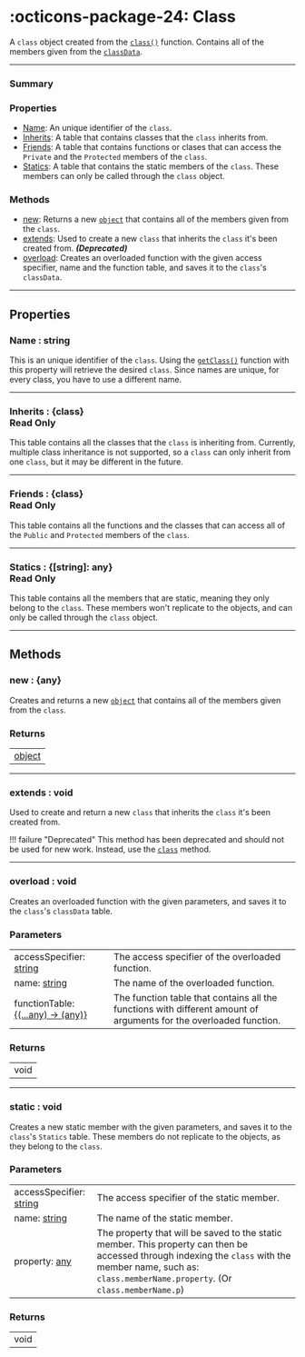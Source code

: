 <h1 class="api-header" markdown>
    <span class="api-icon" markdown>:octicons-package-24:</span>
    <span class="api-title">Class</span>
</h1>

A `class` object created from the [`class()`](../classFunctions/mainModule/class.md) function. Contains all of the members given from the [`classData`](../types/classData.md).

----------------------

<!------------------------- SUMMARY -------------------------!-->

<div class="api-summary-list">
    <h3 class="api-summary-list-h3">Summary</h3>
    <div class="api-summary-section">
        <h3 class="api-summary-section-h3">Properties</h3>
        <div class="api-summary-section-list">
            <ul>
                <li><a href="#name-string">Name</a>: An unique identifier of the <code>class</code>.</li>
                <li><a href="#inherits-class-read-only">Inherits</a>: A table that contains classes that the <code>class</code> inherits from.</li>
                <li><a href="#friends-class-read-only">Friends</a>: A table that contains functions or clases that can access the <code>Private</code> and the <code>Protected</code> members of the <code>class</code>. </li>
                <li><a href="#statics-string-any-read-only">Statics</a>:  A table that contains the static members of the <code>class</code>. These members can only be called through the <code>class</code> object.</li>
            </ul>
        </div>
    </div>
    <div class="api-summary-section-bottom">
        <h3 class="api-summary-section-h3">Methods</h3>
        <div class="api-summary-section-list">
            <ul>
                <li><a href="#new-any">new</a>:  Returns a new <code><a href="../object">object</a></code> that contains all of the members given from the <code>class</code>.</li>
                <li><a href="#extends-void">extends</a>: Used to create a new <code>class</code> that inherits the <code>class</code> it's been created from. <b><i>(Deprecated)</i></b></li>
                <li><a href="#overload-void">overload</a>: Creates an overloaded function with the given access specifier, name and the function table, and saves it to the <code>class</code>'s <code>classData</code>.</li>
            </ul>
        </div>
    </div>
</div>

----------------------

<!------------------------- MAIN -------------------------!-->

## Properties

<h3 markdown>
	Name
	<span class="api-property-type">
		: string
	</span>
</h3>

This is an unique identifier of the `class`. Using the [`getClass()`](../classFunctions/mainModule/getClass.md) function with this property will retrieve the desired `class`. Since names are unique, for every class, you have to use a different name.

----------------------

<h3 markdown>
	Inherits
	<span class="api-property-type">
		: {class}
	</span>
    <div class="apiReferenceAccessBox" style="float: none">Read Only</div>
</h3>

This table contains all the classes that the `class` is inheriting from. Currently, multiple class inheritance is not supported, so a `class` can only inherit from one `class`, but it may be different in the future.

----------------------

<h3 markdown>
	Friends
	<span class="api-property-type">
		: {class}
	</span>
    <div class="apiReferenceAccessBox" style="float: none">Read Only</div>
</h3>

This table contains all the functions and the classes that can access all of the `Public` and `Protected` members of the `class`.

----------------------

<h3 markdown>
	Statics
	<span class="api-property-type">
		: {[string]: any}
	</span>
    <div class="apiReferenceAccessBox" style="float: none">Read Only</div>
</h3>

This table contains all the members that are static, meaning they only belong to the `class`. These members won't replicate to the 
objects, and can only be called through the `class` object.

----------------------

## Methods

<h3 markdown>
	new
	<span class="api-property-type">
		: {any}
	</span>
</h3>

Creates and returns a new [`object`](object.md) that contains all of the members given from the `class`.

### Returns
<span markdown>
    <div class="md-typeset__table">
        <table>
            <tbody>
                <tr>
                    <td class="api-return-box"><a href="../object">object</a></td>
                </tr>
            </tbody>
        </table>
    </div>
</span>

----------------------

<h3 markdown>
	extends
	<span class="api-property-type">
		: void
	</span>
</h3>

Used to create and return a new `class` that inherits the `class` it's been created from.

!!! failure "Deprecated"
    This method has been deprecated and should not be used for new work.
    Instead, use the <a href="../../classFunctions/mainModule/class/"><code>class</code></a> method.

----------------------

<h3 markdown>
	overload
	<span class="api-property-type">
		: void
	</span>
</h3>

Creates an overloaded function with the given parameters, and saves it to the `class`'s `classData` table.

### Parameters
<span markdown>
    <div class="md-typeset__table">
        <table>
            <tbody>
                <tr>
                    <td class="api-param-highlight">accessSpecifier: <a href="https://create.roblox.com/docs/luau/strings">string</a></td>
                    <td>The access specifier of the overloaded function.</td>
                </tr>
                <tr>
                    <td class="api-param-highlight">name: <a href="https://create.roblox.com/docs/luau/strings">string</a></td>
                    <td>The name of the overloaded function.</td>
                </tr>
                <tr>
                    <td class="api-param-highlight">functionTable: <a href="https://create.roblox.com/docs/luau/tables">{(...any) -> (any)}</a></td>
                    <td>The function table that contains all the functions with different amount of arguments for the overloaded function.</td>
                </tr>
            </tbody>
        </table>
    </div>
</span>

### Returns
<span markdown>
    <div class="md-typeset__table">
        <table>
            <tbody>
                <tr>
                    <td class="api-return-box">void</td>
                </tr>
            </tbody>
        </table>
    </div>
</span>

----------------------

<h3 markdown>
	static
	<span class="api-property-type">
		: void
	</span>
</h3>

Creates a new static member with the given parameters, and saves it to the `class`'s `Statics` table. These members do not replicate to the objects, as they belong to the `class`. 

### Parameters
<span markdown>
    <div class="md-typeset__table">
        <table>
            <tbody>
                <tr>
                    <td class="api-param-highlight">accessSpecifier: <a href="https://create.roblox.com/docs/luau/strings">string</a></td>
                    <td>The access specifier of the static member.</td>
                </tr>
                <tr>
                    <td class="api-param-highlight">name: <a href="https://create.roblox.com/docs/luau/strings">string</a></td>
                    <td>The name of the static member.</td>
                </tr>
                <tr>
                    <td class="api-param-highlight">property: <a href="https://create.roblox.com/docs/luau/type-checking#types">any</a></td>
                    <td>The property that will be saved to the static member. This property can then be accessed through indexing the <code>class</code> with the member name, such as: <code>class.memberName.property</code>. (Or <code>class.memberName.p</code>)</td>
                </tr>
            </tbody>
        </table>
    </div>
</span>

### Returns
<span markdown>
    <div class="md-typeset__table">
        <table>
            <tbody>
                <tr>
                    <td class="api-return-box">void</td>
                </tr>
            </tbody>
        </table>
    </div>
</span>